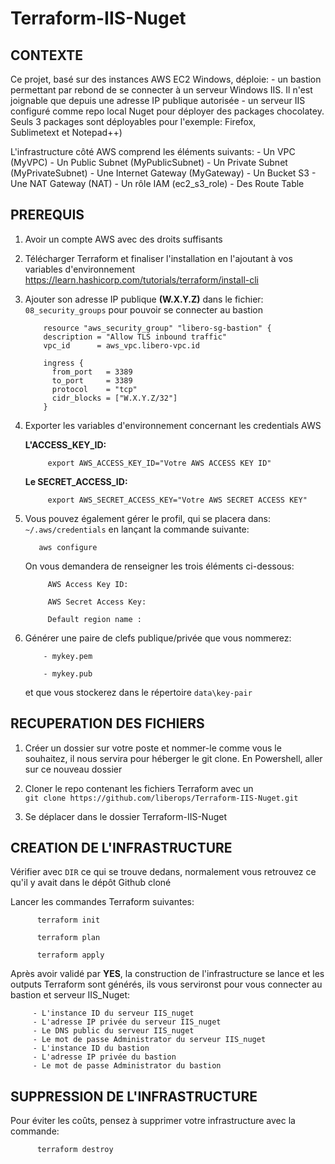 # Terraform-IIS-Nuget
  
  
  
## CONTEXTE

Ce projet, basé sur des instances AWS EC2 Windows, déploie:
    - un bastion permettant par rebond de se connecter à un serveur Windows IIS. Il n'est joignable que depuis une adresse IP publique autorisée 
    - un serveur IIS configuré comme repo local Nuget pour déployer des packages chocolatey. Seuls 3 packages sont déployables pour l'exemple: Firefox,           
      Sublimetext et Notepad++)
  
L'infrastructure côté AWS comprend les éléments suivants:
    - Un VPC (MyVPC)
    - Un Public Subnet (MyPublicSubnet)
    - Un Private Subnet (MyPrivateSubnet)
    - Une Internet Gateway (MyGateway)
    - Un Bucket S3
    - Une NAT Gateway (NAT)
    - Un rôle IAM (ec2_s3_role)
    - Des Route Table
    





## PREREQUIS
1. Avoir un compte AWS avec des droits suffisants

2. Télécharger Terraform et finaliser l'installation en l'ajoutant à vos variables d'environnement
    https://learn.hashicorp.com/tutorials/terraform/install-cli

3. Ajouter son adresse IP publique **(W.X.Y.Z)** dans le fichier: `08_security_groups` pour pouvoir se connecter au bastion
           
           resource "aws_security_group" "libero-sg-bastion" {
           description = "Allow TLS inbound traffic"
           vpc_id      = aws_vpc.libero-vpc.id

           ingress {
             from_port   = 3389
             to_port     = 3389
             protocol    = "tcp"
             cidr_blocks = ["W.X.Y.Z/32"]
           }
           
           
             

4. Exporter les variables d'environnement concernant les credentials AWS 

   **L'ACCESS_KEY_ID:**
   
            export AWS_ACCESS_KEY_ID="Votre AWS ACCESS KEY ID"
            
   **Le SECRET_ACCESS_ID:**
          
            export AWS_SECRET_ACCESS_KEY="Votre AWS SECRET ACCESS KEY"
       

5. Vous pouvez également gérer le profil, qui se placera dans:  `~/.aws/credentials` en lançant la commande suivante:

          aws configure
          
   On vous demandera de renseigner les trois éléments ci-dessous:
   
            AWS Access Key ID: 
           
            AWS Secret Access Key: 
           
            Default region name : 
           
           
6. Générer une paire de clefs publique/privée que vous nommerez:
          
           - mykey.pem
           
           - mykey.pub
           
   et que vous stockerez dans le répertoire `data\key-pair`
   
        


  
## RECUPERATION DES FICHIERS
1. Créer un dossier sur votre poste et nommer-le comme vous le souhaitez, il nous servira pour héberger le git clone.
   En Powershell, aller sur ce nouveau dossier 



2. Cloner le repo contenant les fichiers Terraform avec un  
          `git clone https://github.com/liberops/Terraform-IIS-Nuget.git`  
          
3. Se déplacer dans le dossier Terraform-IIS-Nuget
  
 

  
  
## CREATION DE L'INFRASTRUCTURE
Vérifier avec `DIR` ce qui se trouve dedans, normalement vous retrouvez ce qu'il y avait dans le dépôt Github cloné

Lancer les commandes Terraform suivantes:

          terraform init

          terraform plan
  
          terraform apply


Après avoir validé par **YES**, la construction de l'infrastructure se lance et les outputs Terraform sont générés, ils vous servironst pour vous connecter au bastion et serveur IIS_Nuget: 

  
         - L'instance ID du serveur IIS_nuget
         - L'adresse IP privée du serveur IIS_nuget
         - Le DNS public du serveur IIS_nuget
         - Le mot de passe Administrator du serveur IIS_nuget
         - L'instance ID du bastion
         - L'adresse IP privée du bastion
         - Le mot de passe Administrator du bastion
  
 
## SUPPRESSION DE L'INFRASTRUCTURE
Pour éviter les coûts, pensez à supprimer votre infrastructure avec la commande:

          terraform destroy
